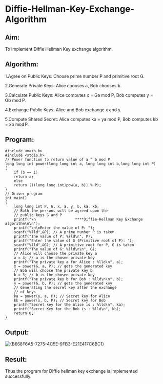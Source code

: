 # Diffie-Hellman-Key-Exchange-Algorithm
## Aim:
  To implement Diffie Hellman Key exchange algorithm.
## Algorithm:
1.Agree on Public Keys: Choose prime number P and primitive root G.

2.Generate Private Keys: Alice chooses a, Bob chooses b.

3.Calculate Public Keys: Alice computes x = Ga mod P, Bob computes y = Gb mod P.

4.Exchange Public Keys: Alice and Bob exchange x and y.

5.Compute Shared Secret: Alice computes ka = ya mod P, Bob computes kb = xb mod P.

## Program:
```
#include <math.h>
#include <stdio.h>
// Power function to return value of a ^ b mod P
long long int power(long long int a, long long int b,long long int P)
{
    if (b == 1)
    return a;
    else
    return (((long long int)pow(a, b)) % P);
}
// Driver program
int main()
{
    long long int P, G, x, a, y, b, ka, kb;
    // Both the persons will be agreed upon the
    // public keys G and P
    printf("\n                  ****Diffie-Hellman Key Exchange algorithm\n\n");
    printf("\n\nEnter the value of P: ");
    scanf("%lld",&P); // A prime number P is taken
    printf("The value of P: %lld\n", P);
    printf("Enter the value of G (Primitive root of P): ");
    scanf("%lld",&G); // A primitive root for P, G is taken
    printf("The value of G: %lld\n\n", G);
    // Alice will choose the private key a
    a = 4; // a is the chosen private key
    printf("The private key a for Alice : %lld\n", a);
    x = power(G, a, P); // gets the generated key
    // Bob will choose the private key b
    b = 3; // b is the chosen private key
    printf("The private key b for Bob : %lld\n\n", b);
    y = power(G, b, P); // gets the generated key
    // Generating the secret key after the exchange
    // of keys
    ka = power(y, a, P); // Secret key for Alice
    kb = power(x, b, P); // Secret key for Bob
    printf("Secret key for the Alice is : %lld\n", ka);
    printf("Secret Key for the Bob is : %lld\n", kb);
    return 0;
}
```
## Output:
![{B668F6A5-7275-4C5E-9FB3-E21E417C6BC1}](https://github.com/user-attachments/assets/c08895dd-cb3c-4d0b-bd13-c01e57bddbb1)
## Result:
 Thus the program for Diffie hellman key exchange is implemented successfully.
